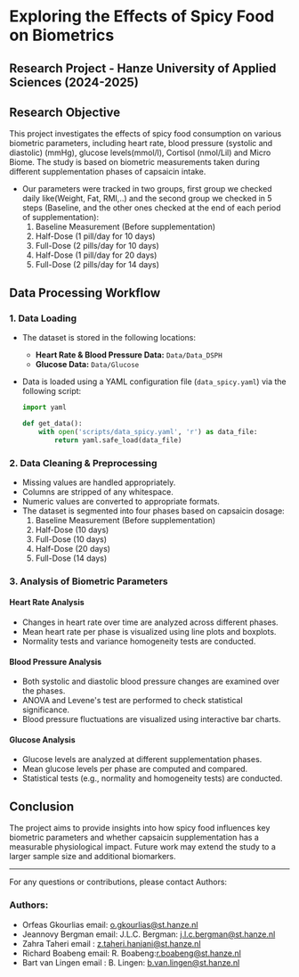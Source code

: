 # Exploring the Effects of Spicy Food on Biometrics

## Research Project - Hanze University of Applied Sciences (2024-2025)



## Research Objective
This project investigates the effects of spicy food consumption on various biometric parameters, including heart rate, blood pressure (systolic and diastolic) (mmHg), glucose levels(mmol/l), Cortisol (nmol/Lil) and Micro Biome. The study is based on biometric measurements taken during different supplementation phases of capsaicin intake.
- Our parameters were tracked in two groups, first group we checked daily like(Weight, Fat, RMI,..) and the second group we checked in 5 steps (Baseline, and the other ones checked at the end of each period of supplementation): 
  1. Baseline Measurement (Before supplementation)
  2. Half-Dose (1 pill/day for 10 days)
  3. Full-Dose (2 pills/day for 10 days)
  4. Half-Dose (1 pill/day for 20 days)
  5. Full-Dose (2 pills/day for 14 days)

## Data Processing Workflow

### 1. Data Loading
- The dataset is stored in the following locations:
  - **Heart Rate & Blood Pressure Data:** `Data/Data_DSPH`
  - **Glucose Data:** `Data/Glucose`
- Data is loaded using a YAML configuration file (`data_spicy.yaml`) via the following script:
  
  ```python
  import yaml
  
  def get_data():
      with open('scripts/data_spicy.yaml', 'r') as data_file:
          return yaml.safe_load(data_file)
  ```

### 2. Data Cleaning & Preprocessing
- Missing values are handled appropriately.
- Columns are stripped of any whitespace.
- Numeric values are converted to appropriate formats.
- The dataset is segmented into four phases based on capsaicin dosage:
  1. Baseline Measurement (Before supplementation)
  2. Half-Dose (10 days)
  3. Full-Dose (10 days)
  4. Half-Dose (20 days)
  5. Full-Dose (14 days)


### 3. Analysis of Biometric Parameters
#### **Heart Rate Analysis**
- Changes in heart rate over time are analyzed across different phases.
- Mean heart rate per phase is visualized using line plots and boxplots.
- Normality tests and variance homogeneity tests are conducted.

#### **Blood Pressure Analysis**
- Both systolic and diastolic blood pressure changes are examined over the phases.
- ANOVA and Levene's test are performed to check statistical significance.
- Blood pressure fluctuations are visualized using interactive bar charts.

#### **Glucose Analysis**
- Glucose levels are analyzed at different supplementation phases.
- Mean glucose levels per phase are computed and compared.
- Statistical tests (e.g., normality and homogeneity tests) are conducted.

## Conclusion
The project aims to provide insights into how spicy food influences key biometric parameters and whether capsaicin supplementation has a measurable physiological impact. Future work may extend the study to a larger sample size and additional biomarkers.

---
For any questions or contributions, please contact Authors:

### Authors:
- Orfeas Gkourlias  email: o.gkourlias@st.hanze.nl
- Jeannovy Bergman email: J.L.C. Bergman: j.l.c.bergman@st.hanze.nl
- Zahra Taheri  email : z.taheri.hanjani@st.hanze.nl
- Richard Boabeng email: R. Boabeng:r.boabeng@st.hanze.nl
- Bart van Lingen email : B. Lingen: b.van.lingen@st.hanze.nl
    
